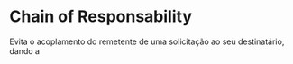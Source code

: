# Chain of Responsability

Evita o acoplamento do remetente de uma solicitação ao seu destinatário, dando a
